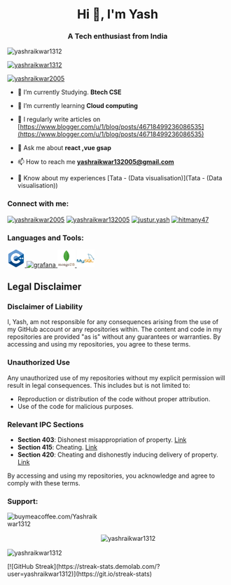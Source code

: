 <h1 align="center">Hi 👋, I'm Yash</h1>
<h3 align="center">A Tech enthusiast from India</h3>

<p align="left"> <img src="https://komarev.com/ghpvc/?username=yashraikwar1312&label=Profile%20views&color=0e75b6&style=flat" alt="yashraikwar1312" /> </p>

<p align="left"> <a href="https://github.com/ryo-ma/github-profile-trophy"><img src="https://github-profile-trophy.vercel.app/?username=yashraikwar1312" alt="yashraikwar1312" /></a> </p>

<p align="left"> <a href="https://twitter.com/yashraikwar2005" target="blank"><img src="https://img.shields.io/twitter/follow/yashraikwar2005?logo=twitter&style=for-the-badge" alt="yashraikwar2005" /></a> </p>

- 🔭 I’m currently Studying. **Btech CSE**

- 🌱 I’m currently learning **Cloud computing**

- 📝 I regularly write articles on [https://www.blogger.com/u/1/blog/posts/46718499236086535](https://www.blogger.com/u/1/blog/posts/46718499236086535)

- 💬 Ask me about **react ,vue gsap**

- 📫 How to reach me **yashraikwar132005@gmail.com**

- 📄 Know about my experiences [Tata - (Data visualisation)](Tata - (Data visualisation))

<h3 align="left">Connect with me:</h3>
<p align="left">
<a href="https://twitter.com/yashraikwar2005" target="blank"><img align="center" src="https://raw.githubusercontent.com/rahuldkjain/github-profile-readme-generator/master/src/images/icons/Social/twitter.svg" alt="yashraikwar2005" height="30" width="40" /></a>
<a href="https://linkedin.com/in/yashraikwar132005" target="blank"><img align="center" src="https://raw.githubusercontent.com/rahuldkjain/github-profile-readme-generator/master/src/images/icons/Social/linked-in-alt.svg" alt="yashraikwar132005" height="30" width="40" /></a>
<a href="https://instagram.com/justur.yash" target="blank"><img align="center" src="https://raw.githubusercontent.com/rahuldkjain/github-profile-readme-generator/master/src/images/icons/Social/instagram.svg" alt="justur.yash" height="30" width="40" /></a>
<a href="https://discord.gg/hitmany47" target="blank"><img align="center" src="https://raw.githubusercontent.com/rahuldkjain/github-profile-readme-generator/master/src/images/icons/Social/discord.svg" alt="hitmany47" height="30" width="40" /></a>
</p>

<h3 align="left">Languages and Tools:</h3>
<p align="left"> <a href="https://www.w3schools.com/cpp/" target="_blank" rel="noreferrer"> <img src="https://raw.githubusercontent.com/devicons/devicon/master/icons/cplusplus/cplusplus-original.svg" alt="cplusplus" width="40" height="40"/> </a> <a href="https://grafana.com" target="_blank" rel="noreferrer"> <img src="https://www.vectorlogo.zone/logos/grafana/grafana-icon.svg" alt="grafana" width="40" height="40"/> </a> <a href="https://www.mongodb.com/" target="_blank" rel="noreferrer"> <img src="https://raw.githubusercontent.com/devicons/devicon/master/icons/mongodb/mongodb-original-wordmark.svg" alt="mongodb" width="40" height="40"/> </a> <a href="https://www.mysql.com/" target="_blank" rel="noreferrer"> <img src="https://raw.githubusercontent.com/devicons/devicon/master/icons/mysql/mysql-original-wordmark.svg" alt="mysql" width="40" height="40"/> </a> </p>

## Legal Disclaimer

### Disclaimer of Liability
I, Yash, am not responsible for any consequences arising from the use of my GitHub account or any repositories within. The content and code in my repositories are provided "as is" without any guarantees or warranties. By accessing and using my repositories, you agree to these terms.

### Unauthorized Use
Any unauthorized use of my repositories without my explicit permission will result in legal consequences. This includes but is not limited to:
- Reproduction or distribution of the code without proper attribution.
- Use of the code for malicious purposes.

### Relevant IPC Sections
- **Section 403**: Dishonest misappropriation of property. [Link](https://indiankanoon.org/doc/1591527/)
- **Section 415**: Cheating. [Link](https://www.indiacode.nic.in/show-data?actid=AC_CEN_5_23_00037_186045_1523266765688&sectionId=46198&sectionno=415&orderno=472)
- **Section 420**: Cheating and dishonestly inducing delivery of property. [Link](https://indiankanoon.org/doc/1436241/)

By accessing and using my repositories, you acknowledge and agree to comply with these terms.











<h3 align="left">Support:</h3>
<p><a href="https://www.buymeacoffee.com/buymeacoffee.com/Yashraikwar1312"> <img align="left" src="https://cdn.buymeacoffee.com/buttons/v2/default-yellow.png" height="50" width="210" alt="buymeacoffee.com/Yashraikwar1312" /></a></p><br><br>

<p>&nbsp;<img align="center" src="https://github-readme-stats.vercel.app/api?username=yashraikwar1312&show_icons=true&locale=en" alt="yashraikwar1312" /></p>

<p><img align="center" src="https://github-readme-streak-stats.herokuapp.com/?user=yashraikwar1312&" alt="yashraikwar1312" /></p>
[![GitHub Streak](https://streak-stats.demolab.com/?user=yashraikwar1312)](https://git.io/streak-stats)
